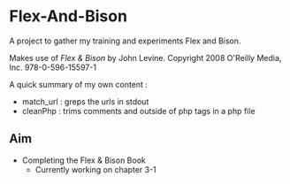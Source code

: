 # Flex-And-Bison

A project to gather my training and experiments Flex and Bison.

Makes use of *Flex & Bison* by John Levine. Copyright 2008 O'Reilly Media, Inc. 978-0-596-15597-1 

A quick summary of my own content :

* match_url : greps the urls in stdout
* cleanPhp  : trims comments and outside of php tags in a php file

## Aim

* Completing the Flex & Bison Book
    * Currently working on chapter 3-1